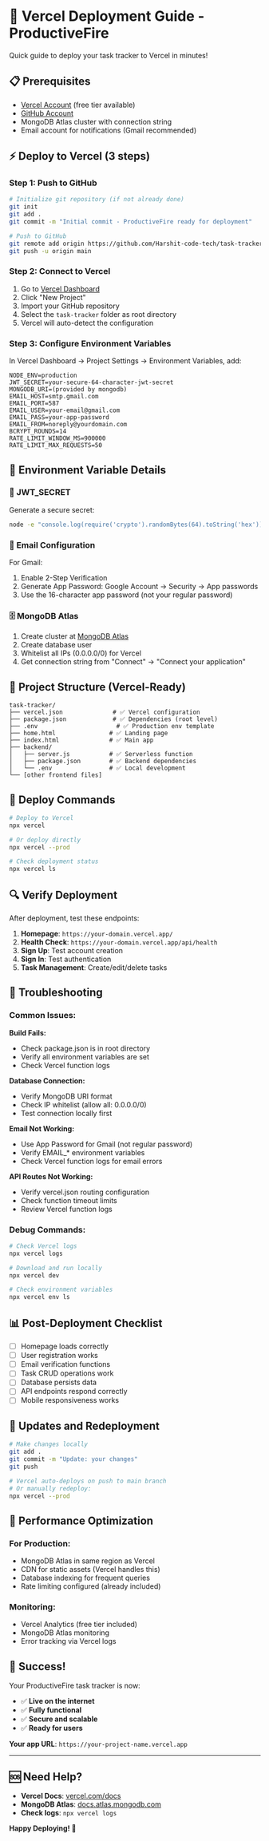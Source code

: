 # 🚀 Vercel Deployment Guide - ProductiveFire

Quick guide to deploy your task tracker to Vercel in minutes!

## 📋 Prerequisites

- [Vercel Account](https://vercel.com) (free tier available)
- [GitHub Account](https://github.com) 
- MongoDB Atlas cluster with connection string
- Email account for notifications (Gmail recommended)

## ⚡ Deploy to Vercel (3 steps)

### Step 1: Push to GitHub
```bash
# Initialize git repository (if not already done)
git init
git add .
git commit -m "Initial commit - ProductiveFire ready for deployment"

# Push to GitHub
git remote add origin https://github.com/Harshit-code-tech/task-tracker
git push -u origin main
```

### Step 2: Connect to Vercel
1. Go to [Vercel Dashboard](https://vercel.com/dashboard)
2. Click "New Project"
3. Import your GitHub repository
4. Select the `task-tracker` folder as root directory
5. Vercel will auto-detect the configuration

### Step 3: Configure Environment Variables
In Vercel Dashboard → Project Settings → Environment Variables, add:

```env
NODE_ENV=production
JWT_SECRET=your-secure-64-character-jwt-secret
MONGODB_URI=(provided by mongodb)
EMAIL_HOST=smtp.gmail.com
EMAIL_PORT=587
EMAIL_USER=your-email@gmail.com
EMAIL_PASS=your-app-password
EMAIL_FROM=noreply@yourdomain.com
BCRYPT_ROUNDS=14
RATE_LIMIT_WINDOW_MS=900000
RATE_LIMIT_MAX_REQUESTS=50
```

## 🔧 Environment Variable Details

### 🔐 JWT_SECRET
Generate a secure secret:
```bash
node -e "console.log(require('crypto').randomBytes(64).toString('hex'))"
```

### 📧 Email Configuration
For Gmail:
1. Enable 2-Step Verification
2. Generate App Password: Google Account → Security → App passwords
3. Use the 16-character app password (not your regular password)

### 🗄️ MongoDB Atlas
1. Create cluster at [MongoDB Atlas](https://cloud.mongodb.com)
2. Create database user
3. Whitelist all IPs (0.0.0.0/0) for Vercel
4. Get connection string from "Connect" → "Connect your application"

## 📁 Project Structure (Vercel-Ready)

```
task-tracker/
├── vercel.json              # ✅ Vercel configuration
├── package.json             # ✅ Dependencies (root level)
├── .env                      # ✅ Production env template
├── home.html               # ✅ Landing page
├── index.html              # ✅ Main app
├── backend/
│   ├── server.js           # ✅ Serverless function
│   ├── package.json        # ✅ Backend dependencies
│   └── .env                # ✅ Local development
└── [other frontend files]
```

## 🚀 Deploy Commands

```bash
# Deploy to Vercel
npx vercel

# Or deploy directly
npx vercel --prod

# Check deployment status
npx vercel ls
```

## 🔍 Verify Deployment

After deployment, test these endpoints:

1. **Homepage**: `https://your-domain.vercel.app/`
2. **Health Check**: `https://your-domain.vercel.app/api/health`
3. **Sign Up**: Test account creation
4. **Sign In**: Test authentication
5. **Task Management**: Create/edit/delete tasks

## 🐛 Troubleshooting

### Common Issues:

**Build Fails:**
- Check package.json is in root directory
- Verify all environment variables are set
- Check Vercel function logs

**Database Connection:**
- Verify MongoDB URI format
- Check IP whitelist (allow all: 0.0.0.0/0)
- Test connection locally first

**Email Not Working:**
- Use App Password for Gmail (not regular password)
- Verify EMAIL_* environment variables
- Check Vercel function logs for email errors

**API Routes Not Working:**
- Verify vercel.json routing configuration
- Check function timeout limits
- Review Vercel function logs

### Debug Commands:
```bash
# Check Vercel logs
npx vercel logs

# Download and run locally
npx vercel dev

# Check environment variables
npx vercel env ls
```

## 📊 Post-Deployment Checklist

- [ ] Homepage loads correctly
- [ ] User registration works
- [ ] Email verification functions
- [ ] Task CRUD operations work
- [ ] Database persists data
- [ ] API endpoints respond correctly
- [ ] Mobile responsiveness works

## 🔄 Updates and Redeployment

```bash
# Make changes locally
git add .
git commit -m "Update: your changes"
git push

# Vercel auto-deploys on push to main branch
# Or manually redeploy:
npx vercel --prod
```

## 🌟 Performance Optimization

### For Production:
- MongoDB Atlas in same region as Vercel
- CDN for static assets (Vercel handles this)
- Database indexing for frequent queries
- Rate limiting configured (already included)

### Monitoring:
- Vercel Analytics (free tier included)
- MongoDB Atlas monitoring
- Error tracking via Vercel logs

## 🎉 Success!

Your ProductiveFire task tracker is now:
- ✅ **Live on the internet**
- ✅ **Fully functional**
- ✅ **Secure and scalable**
- ✅ **Ready for users**

**Your app URL**: `https://your-project-name.vercel.app`

---

## 🆘 Need Help?

- **Vercel Docs**: [vercel.com/docs](https://vercel.com/docs)
- **MongoDB Atlas**: [docs.atlas.mongodb.com](https://docs.atlas.mongodb.com)
- **Check logs**: `npx vercel logs`

**Happy Deploying! 🚀**
